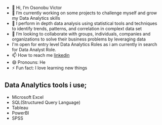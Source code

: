 - 👋 Hi, I’m Osonobu Victor
- 👀 I’m currently working on some projects to challenge myself and grow my Data Analytics skills
- 🌱 I perform in depth data analysis using statistical tools and techniques to identify trends, patterns, and correlation in complext data set
- 💞️ I’m looking to collaborate with groups, individuals, companies and organizations to solve their business problems by leveraging data
-   I'm open for entry level Data Analytics Roles as i am currently in search for Data Analyst Role.
- 📫 How to reach me  [linkedin](https://www.linkedin.com/in/osonobu-victor-237504187/)
- 😄 Pronouns: He
- ⚡ Fun fact: I love learning new things
  
 ## Data Analytics tools i use;
- Microsoft Excel
-  SQL(Structured Query Language)
-  Tableau
-  PowerBI
-  SPSS

<!---
Victor123-PC/Victor123-PC is a ✨ special ✨ repository because its `README.md` (this file) appears on your GitHub profile.
You can click the Preview link to take a look at your changes.
--->
